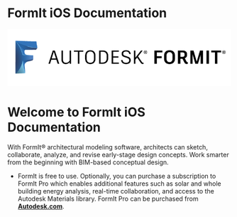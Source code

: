 # FormIt iOS Documentation

![](/assets/b5030b43-df24-4259-ad6a-94bcad61bc78.png)

# Welcome to FormIt iOS Documentation

With FormIt® architectural modeling software, architects can sketch, collaborate, analyze, and revise early-stage design concepts. Work smarter from the beginning with BIM-based conceptual design.

* FormIt is free to use. Optionally, you can purchase a subscription to FormIt Pro which enables additional features such as solar and whole building energy analysis, real-time collaboration, and access to the Autodesk Materials library. FormIt Pro can be purchased from [**Autodesk.com**](http://www.autodesk.com/store/products/formit-360-pro?licenseType=cloudSub&term=1month&support=basic).